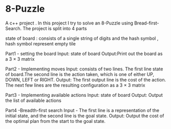 # 8-Puzzle
A c++ project . In this project I try to solve an 8-Puzzle using Bread-first-Search.
The project is split into 4 parts


state of board : consists of a single string of digits and the hash symbol , hash symbol represent empty tile

Part1 - setting the board
Input: state of board
Output:Print out the board as a 3 × 3 matrix

Part2 - Implementing moves
Input: consists of two lines. The first line state of board.The second line is the
action taken, which is one of either UP, DOWN, LEFT or RIGHT.
Output: The first output line is the cost of the action. The next few lines are the resulting configuration
as a 3 × 3 matrix

Part3 -  Implementing available actions
Input: state of board
Output: Output the list of available actions

Part4 -Breadth-first search
Input - The first line is a representation of the initial state, and the second
line is the goal state.
Output: Output the cost of the optimal plan from the start to the goal state.

